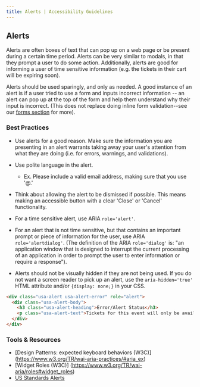 ```yaml
---
title: Alerts | Accessibility Guidelines
---
```


## Alerts

Alerts are often boxes of text that can pop up on a web page or be present during a certain time period. Alerts can be very similar to modals, in that they prompt a user to do some action.  Additionally, alerts are good for informing a user of time sensitive information (e.g. the tickets in their cart will be expiring soon).

Alerts should be used sparingly, and only as needed. A good instance of an alert is if a user tried to use a form and inputs incorrect information -- an alert can pop up at the top of the form and help them understand why their input is incorrect. (This does not replace doing inline form validation--see our [forms section](/code/forms) for more).

### Best Practices

* Use alerts for a good reason. Make sure the information you are presenting in an alert warrants taking away your user's attention from what they are doing (i.e. for errors, warnings, and validations).

* Use polite language in the alert.

  - Ex. Please include a valid email address, making sure that you use '@.'

* Think about allowing the alert to be dismissed if possible. This means making an accessible button with a clear 'Close' or 'Cancel' functionality.

* For a time sensitive alert, use ARIA `role='alert'`.

* For an alert that is not time sensitive, but that contains an important prompt or piece of information for the user, use ARIA `role='alertdialog'`. (The definition of the ARIA `role='dialog'` is: "an application window that is designed to interrupt the current processing of an application in order to prompt the user to enter information or require a response").

* Alerts should not be visually hidden if they are not being used. If you do not want a screen reader to pick up an alert, use the `aria-hidden='true'` HTML attribute and/or `{display: none;}` in your CSS.

```html
<div class="usa-alert usa-alert-error" role="alert">
  <div class="usa-alert-body">
    <h3 class="usa-alert-heading">Error/Alert Status</h3>
    <p class="usa-alert-text">Tickets for this event will only be available for 2 more hours.</p>
  </div>
</div>
```

### Tools &amp; Resources
* [Design Patterns: expected keyboard behaviors (W3C)] (https://www.w3.org/TR/wai-aria-practices/#aria_ex)
* [Widget Roles (W3C)] (https://www.w3.org/TR/wai-aria/roles#widget_roles)
* [US Standards Alerts](https://standards.usa.gov/alerts/)
